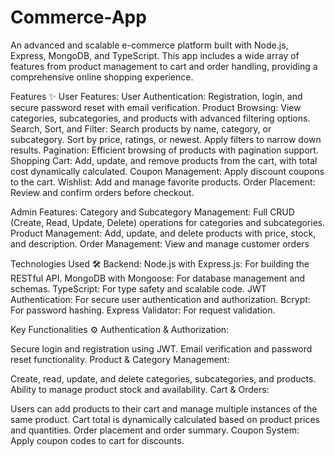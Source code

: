 # Commerce-App

An advanced and scalable e-commerce platform built with Node.js, Express, MongoDB, and TypeScript. This app includes a wide array of features from product management to cart and order handling, providing a comprehensive online shopping experience.

Features ✨
User Features:
User Authentication: Registration, login, and secure password reset with email verification.
Product Browsing: View categories, subcategories, and products with advanced filtering options.
Search, Sort, and Filter: Search products by name, category, or subcategory. Sort by price, ratings, or newest. Apply filters to narrow down results.
Pagination: Efficient browsing of products with pagination support.
Shopping Cart: Add, update, and remove products from the cart, with total cost dynamically calculated.
Coupon Management: Apply discount coupons to the cart.
Wishlist: Add and manage favorite products.
Order Placement: Review and confirm orders before checkout.

Admin Features:
Category and Subcategory Management: Full CRUD (Create, Read, Update, Delete) operations for categories and subcategories.
Product Management: Add, update, and delete products with price, stock, and description.
Order Management: View and manage customer orders

Technologies Used 🛠️
Backend:
Node.js with Express.js: For building the RESTful API.
MongoDB with Mongoose: For database management and schemas.
TypeScript: For type safety and scalable code.
JWT Authentication: For secure user authentication and authorization.
Bcrypt: For password hashing.
Express Validator: For request validation.

Key Functionalities ⚙️
Authentication & Authorization:

Secure login and registration using JWT.
Email verification and password reset functionality.
Product & Category Management:

Create, read, update, and delete categories, subcategories, and products.
Ability to manage product stock and availability.
Cart & Orders:

Users can add products to their cart and manage multiple instances of the same product.
Cart total is dynamically calculated based on product prices and quantities.
Order placement and order summary.
Coupon System:
Apply coupon codes to cart for discounts.

